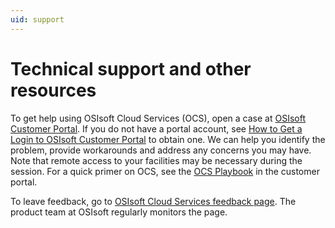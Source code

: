 ```yaml
---
uid: support
---
```


# Technical support and other resources

To get help using OSIsoft Cloud Services (OCS), open a case at [OSIsoft Customer Portal](https://my.osisoft.com/).
If you do not have a portal account, see [How to Get a Login to OSIsoft Customer Portal](https://explore.osisoft.com/myosisoft-customer-portal/how-to-get-a-login) to obtain one. We can help you identify the problem, provide workarounds and address any concerns you may have. Note that remote access to your facilities may be necessary during the session. For a quick primer on OCS, see the [OCS Playbook](https://customers.osisoft.com/s/knowledgearticle?knowledgeArticleUrl=Playbook-OSIsoft-Cloud-Services) in the customer portal. 

To leave feedback, go to [OSIsoft Cloud Services feedback page](https://feedback.osisoft.com/forums/597811-osisoft-cloud-services). 
The product team at OSIsoft regularly monitors the page. 

